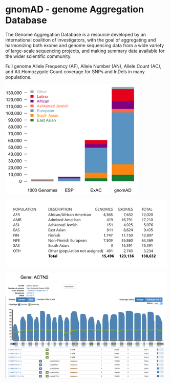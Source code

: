 # gnomAD - genome Aggregation Database

The Genome Aggregation Database is a resource developed by an international coalition of investigators, with the goal of aggregating and harmonizing both exome and genome sequencing data from a wide variety of large-scale sequencing projects, and making summary data available for the wider scientific community.

Full genome Allele Frequency (AF), Allele Number (AN), Allele Count (AC), and Alt Homozygote Count coverage for SNPs and InDels in many populations.

![Screenshot](gnomad_screenshot_1.png)

![Screenshot](gnomad_screenshot_2.png)

![Screenshot](gnomad_screenshot_3.png)
